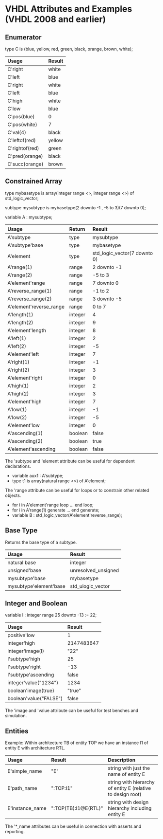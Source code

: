 # VHDL Attributes and Examples (VHDL 2008 and earlier)

## Enumerator
type C is (blue, yellow, red, green, black, orange, brown, white);

| Usage          | Result |
|:---------------|:-------|
| C'right        | white  |
| C'left         | blue   |
| C'right        | white  |
| C'left         | blue   |
| C'high         | white  |
| C'low          | blue   |
| C'pos(blue)    | 0      |
| C'pos(white)   | 7      |
| C'val(4)       | black  |
| C'leftof(red)  | yellow |
| C'rightof(red) | green  |
| C'pred(orange) | black  |
| C'succ(orange) | brown  |

## Constrained Array
type mybasetype is array(integer range <>, integer range <>) of std_logic_vector;

subtype mysubtype is mybasetype(2 downto -1 , -5 to 3)(7 downto 0);

variable A : mysubtype;

| Usage                   | Return  | Result                      |
|:------------------------|:--------|:----------------------------|
| A'subtype               | type    | mysubtype                   |
| A'subtype'base          | type    | mybasetype                  |
| A'element               | type    | std_logic_vector(7 downto 0)|
| A'range(1)              | range   | 2 downto -1                 |
| A'range(2)              | range   | -5 to 3                     |
| A'element'range         | range   | 7 downto 0                  |
| A'reverse_range(1)      | range   | -1 to 2                     |
| A'reverse_range(2)      | range   | 3 downto -5                 |
| A'element'reverse_range | range   | 0 to 7                      |
| A'length(1)             | integer | 4                           |
| A'length(2)             | integer | 9                           |
| A'element'length        | integer | 8                           |
| A'left(1)               | integer | 2                           |
| A'left(2)               | integer | -5                          |
| A'element'left          | integer | 7                           |
| A'right(1)              | integer | -1                          |
| A'right(2)              | integer | 3                           |
| A'element'right         | integer | 0                           |
| A'high(1)               | integer | 2                           |
| A'high(2)               | integer | 3                           |
| A'element'high          | integer | 7                           |
| A'low(1)                | integer | -1                          |
| A'low(2)                | integer | -5                          |
| A'element'low           | integer | 0                           |
| A'ascending(1)          | boolean | false                       |
| A'ascending(2)          | boolean | true                        |
| A'element'ascending     | boolean | false                       |

The 'subtype and 'element attribute can be useful for dependent declarations.
* variable aux1 : A'subtype;
* type t1 is array(natural range <>) of A'element;

The 'range attribute can be useful for loops or to constrain other related objects.
* for i in A'element'range loop ... end loop;
* for i in A'range(1) generate ... end generate;
* variable B : std_logic_vector(A'element'reverse_range);

## Base Type

Returns the base type of a subtype.

| Usage                   | Result                      |
|:------------------------|:----------------------------|
| natural'base            | integer                     |
| unsigned'base           | unresolved_unsigned         |
| mysubtype'base          | mybasetype                  |
| mysubtype'element'base  | std_ulogic_vector           |

## Integer and Boolean

variable I : integer range 25 downto -13 := 22;

| Usage                   | Result                      |
|:------------------------|:----------------------------|
| positive'low            | 1                           |
| integer'high            | 2147483647                  |
| integer'image(I)        | "22"                        |
| I'subtype'high          | 25                          |
| I'subtype'right         | -13                         |
| I'subtype'ascending     | false                       |
| integer'value("1234")   | 1234                        |
| boolean'image(true)     | "true"                      |
| boolean'value("FALSE")  | false                       |

The 'image and 'value attribute can be useful for test benches and simulation.

## Entities

Example: Within architecture TB of entity TOP we have an instance I1 of entity E with architecture RTL. 

| Usage           | Result               | Description                                                 |
|:----------------|:---------------------|:------------------------------------------------------------|
| E'simple_name   | "E"                  | string with just the name of entity E                       |
| E'path_name     | ":TOP:I1"            | string with hierarchy of entity E (relative to design root) |
| E'instance_name | ":TOP(TB):I1@E(RTL)" | string with design hierarchy including entity E             |

The '*_name attributes can be useful in connection with asserts and reporting.
